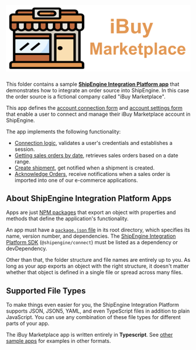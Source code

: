 ![iBuy Marketplace](logo.svg)
=====================================================

This folder contains a sample [**ShipEngine Integration Platform app**](https://www.shipengine.com/docs/integration-platform/) that demonstrates how to integrate an order source into ShipEngine. In this case the order source is a fictional company called "iBuy Marketplace".

This app defines the [account connection form](./forms/connect.js) and [account settings form](./forms/settings.js) that enable a user to connect and manage their iBuy Marketplace account in ShipEngine.

The app implements the following functionality:
* [Connection logic](./connect.js), validates a user's credentials and establishes a session.
* [Getting sales orders by date](./get-sales-orders-by-date.js), retrieves sales orders based on a date range.
* [Create shipment](./shipment-created.js), get notified when a shipment is created.
* [Acknowledge Orders](./acknowledge-orders.js), receive notifications when a sales order is imported into one of our e-commerce applications.



About ShipEngine Integration Platform Apps
--------------------------------------------
Apps are just [NPM packages](https://docs.npmjs.com/about-packages-and-modules) that export an object with properties and methods that define the application's functionality.

An app must have a [`package.json` file](https://docs.npmjs.com/files/package.json) in its root directory, which specifies its name, version number, and dependencies. The [ShipEngine Integration Platform SDK](https://www.npmjs.com/package/@shipengine/connect) (`@shipengine/connect`) must be listed as a dependency or devDependency.

Other than that, the folder structure and file names are entirely up to you.  As long as your app exports an object with the right structure, it doesn't matter whether that object is defined in a single file or spread across many files.


Supported File Types
----------------------------
To make things even easier for you, the ShipEngine Integration Platform supports JSON, JSON5, YAML, and even TypeScript files in addition to plain JavaScript. You can use any combination of these file types for different parts of your app.

The iBuy Marketplace app is written entirely in **Typescript**. See [other sample apps](../README.md) for examples in other formats.
